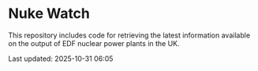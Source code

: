 # Nuke Watch

This repository includes code for retrieving the latest information available on the output of EDF nuclear power plants in the UK.

Last updated: 2025-10-31 06:05